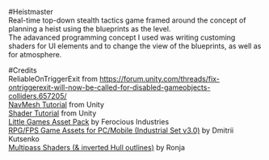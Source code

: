 #Heistmaster  
Real-time top-down stealth tactics game framed around the concept of planning a heist using the blueprints as the level.  
The adavanced programming concept I used was writing customing shaders for UI elements and to change the view of the blueprints, as well as for atmosphere.

#Credits   
ReliableOnTriggerExit from https://forum.unity.com/threads/fix-ontriggerexit-will-now-be-called-for-disabled-gameobjects-colliders.657205/   
[NavMesh Tutorial](https://learn.unity.com/tutorial/navigation-basics#) from Unity   
[Shader Tutorial](https://learn.unity.com/tutorial/writing-your-first-shader-in-unity#5c7f8528edbc2a002053b570) from Unity   
[Little Games Asset Pack](https://assetstore.unity.com/packages/3d/props/free-little-games-asset-pack-125089) by Ferocious Industries  
[RPG/FPS Game Assets for PC/Mobile (Industrial Set v3.0)](https://assetstore.unity.com/packages/3d/environments/industrial/rpg-fps-game-assets-for-pc-mobile-industrial-set-v3-0-101429) by
Dmitrii Kutsenko  
[Multipass Shaders (& inverted Hull outlines)](https://ronja-tutorials.tumblr.com/post/176120178562/multipass-shaders-inverted-hull-outlines) by Ronja